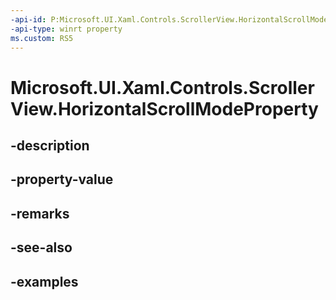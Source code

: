 ```yaml
---
-api-id: P:Microsoft.UI.Xaml.Controls.ScrollerView.HorizontalScrollModeProperty
-api-type: winrt property
ms.custom: RS5
---
```


<!-- Property syntax.
public DependencyProperty HorizontalScrollModeProperty { get; }
-->

# Microsoft.UI.Xaml.Controls.ScrollerView.HorizontalScrollModeProperty

## -description

## -property-value

## -remarks

## -see-also

## -examples


